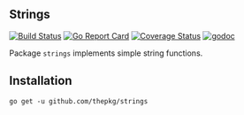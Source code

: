 Strings
-

[![Build Status](https://travis-ci.org/thepkg/strings.svg?branch=master)](https://travis-ci.org/thepkg/strings)
[![Go Report Card](https://goreportcard.com/badge/github.com/thepkg/strings)](https://goreportcard.com/report/github.com/thepkg/strings)
[![Coverage Status](https://coveralls.io/repos/github/thepkg/strings/badge.svg?branch=master)](https://coveralls.io/github/thepkg/strings?branch=master)
[![godoc](https://godoc.org/github.com/thepkg/strings?status.svg)](https://godoc.org/github.com/thepkg/strings)

Package `strings` implements simple string functions.

## Installation

`go get -u github.com/thepkg/strings`
